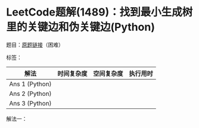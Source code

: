 # LeetCode题解(1489)：找到最小生成树里的关键边和伪关键边(Python)

题目：[原题链接](https://leetcode-cn.com/problems/find-critical-and-pseudo-critical-edges-in-minimum-spanning-tree/)（困难）

标签：

| 解法           | 时间复杂度 | 空间复杂度 | 执行用时 |
| -------------- | ---------- | ---------- | -------- |
| Ans 1 (Python) |            |            |          |
| Ans 2 (Python) |            |            |          |
| Ans 3 (Python) |            |            |          |

解法一：

